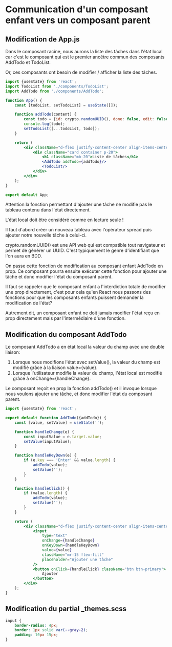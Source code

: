 # Communication d'un composant enfant vers un composant parent

## Modification de App.js

Dans le composant racine, nous aurons la liste des tâches dans l'état local car c'est le composant qui est le premier
ancêtre commun des composants AddTodo et TodoList.

Or, ces composants ont besoin de modifier / afficher la liste des tâches.

```jsx
import {useState} from 'react';
import TodoList from './components/TodoList';
import AddTodo from './components/AddTodo';

function App() {
    const [todoList, setTodoList] = useState([]);

    function addTodo(content) {
        const todo = {id: crypto.randomUUID(), done: false, edit: false, content};
        console.log(todo);
        setTodoList([...todoList, todo]);
    }

    return (
        <div className="d-flex justify-content-center align-items-center p-20">
            <div className="card container p-20">
                <h1 className="mb-20">Liste de tâches</h1>
                <AddTodo addTodo={addTodo}/>
                <TodoList/>
            </div>
        </div>
    );
}

export default App;
```

Attention la fonction permettant d'ajouter une tâche ne modifie pas le tableau contenu dans l'état directement.

L'état local doit être considéré comme en lecture seule !

Il faut d'abord créer un nouveau tableau avec l'opérateur spread puis ajouter notre nouvelle tâche à celui-ci.

crypto.randomUUID() est une API web qui est compatible tout navigateur et permet de générer un UUID. C'est typiquement
le genre d'identifiant que l'on aura en BDD.

On passe cette fonction de modification au composant enfant AddTodo en prop. Ce composant pourra ensuite exécuter cette
fonction pour ajouter une tâche et donc modifier l'état du composant parent.

Il faut se rappeler que le composant enfant a l'interdiction totale de modifier une prop directement, c'est pour cela
qu'en React nous passons des fonctions pour que les composants enfants puissent demander la modification de l'état?

Autrement dit, un composant enfant ne doit jamais modifier l'état reçu en prop directement mais par l'intermédiaire
d'une fonction.

## Modification du composant AddTodo

Le composant AddTodo a en état local la valeur du champ avec une double liaison:

1. Lorsque nous modifions l'état avec setValue(), la valeur du champ est modifié grâce à la liaison value={value}.
2. Lorsque l'utilisateur modifie la valeur du champ, l'état local est modifié grâce à onChange={handleChange}.

Le composant reçoit en prop la fonction addTodo() et il invoque lorsque nous voulons ajouter une tâche, et donc modifier
l'état du composant parent.

```jsx
import {useState} from 'react';

export default function AddTodo({addTodo}) {
    const [value, setValue] = useState('');

    function handleChange(e) {
        const inputValue = e.target.value;
        setValue(inputValue);
    }

    function handleKeyDown(e) {
        if (e.key === 'Enter' && value.length) {
            addTodo(value);
            setValue('');
        }
    }

    function handleClick() {
        if (value.length) {
            addTodo(value);
            setValue('');
        }
    }

    return (
        <div className="d-flex justify-content-center align-items-center mb-20">
            <input
                type="text"
                onChange={handleChange}
                onKeyDown={handleKeyDown}
                value={value}
                className="mr-15 flex-fill"
                placeholder="Ajouter une tâche"
            />
            <button onClick={handleClick} className="btn btn-primary">
                Ajouter
            </button>
        </div>
    );
}
```

## Modification du partial _themes.scss

```css
input {
    border-radius: 4px;
    border: 1px solid var(--gray-2);
    padding: 10px 15px;
}
```